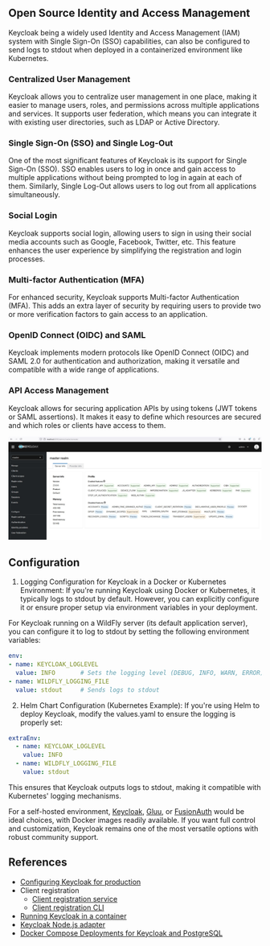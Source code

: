 ## Open Source Identity and Access Management
Keycloak being a widely used Identity and Access Management (IAM) system with Single Sign-On (SSO) capabilities, can also be configured to send logs to stdout when deployed in a containerized environment like Kubernetes.

### Centralized User Management
Keycloak allows you to centralize user management in one place, making it easier to manage users, roles, and permissions across multiple applications and services. It supports user federation, which means you can integrate it with existing user directories, such as LDAP or Active Directory.

### Single Sign-On (SSO) and Single Log-Out
One of the most significant features of Keycloak is its support for Single Sign-On (SSO). SSO enables users to log in once and gain access to multiple applications without being prompted to log in again at each of them. Similarly, Single Log-Out allows users to log out from all applications simultaneously.

### Social Login
Keycloak supports social login, allowing users to sign in using their social media accounts such as Google, Facebook, Twitter, etc. This feature enhances the user experience by simplifying the registration and login processes.

### Multi-factor Authentication (MFA)
For enhanced security, Keycloak supports Multi-factor Authentication (MFA). This adds an extra layer of security by requiring users to provide two or more verification factors to gain access to an application.

### OpenID Connect (OIDC) and SAML
Keycloak implements modern protocols like OpenID Connect (OIDC) and SAML 2.0 for authentication and authorization, making it versatile and compatible with a wide range of applications.

### API Access Management
Keycloak allows for securing application APIs by using tokens (JWT tokens or SAML assertions). It makes it easy to define which resources are secured and which roles or clients have access to them.

![dashboard](./rsc/dashboard.jpg)

## Configuration
1. Logging Configuration for Keycloak in a Docker or Kubernetes Environment:
If you're running Keycloak using Docker or Kubernetes, it typically logs to stdout by default. However, you can explicitly configure it or ensure proper setup via environment variables in your deployment.

For Keycloak running on a WildFly server (its default application server), you can configure it to log to stdout by setting the following environment variables:

```yml
env:
- name: KEYCLOAK_LOGLEVEL
  value: INFO       # Sets the logging level (DEBUG, INFO, WARN, ERROR)
- name: WILDFLY_LOGGING_FILE
  value: stdout     # Sends logs to stdout
```

2. Helm Chart Configuration (Kubernetes Example):
If you're using Helm to deploy Keycloak, modify the values.yaml to ensure the logging is properly set:

```yml
extraEnv:
  - name: KEYCLOAK_LOGLEVEL
    value: INFO
  - name: WILDFLY_LOGGING_FILE
    value: stdout
```

This ensures that Keycloak outputs logs to stdout, making it compatible with Kubernetes' logging mechanisms.

For a self-hosted environment, [Keycloak](./README.md), [Gluu](../gluu.federation/README.md), or [FusionAuth](../fusion.auth/README.md) would be ideal choices, with Docker images readily available. If you want full control and customization, Keycloak remains one of the most versatile options with robust community support.

## References
- [Configuring Keycloak for production](https://www.keycloak.org/server/configuration-production)
- Client registration
  - [Client registration service](https://www.keycloak.org/securing-apps/client-registration)
  - [Client registration CLI](https://www.keycloak.org/securing-apps/client-registration-cli)
- [Running Keycloak in a container](https://www.keycloak.org/server/containers)
- [Keycloak Node.js adapter](https://www.keycloak.org/securing-apps/nodejs-adapter)
- [Docker Compose Deployments for Keycloak and PostgreSQL](https://medium.com/@disa2aka/docker-deployments-for-keycloak-and-postgresql-e75707b155e5)